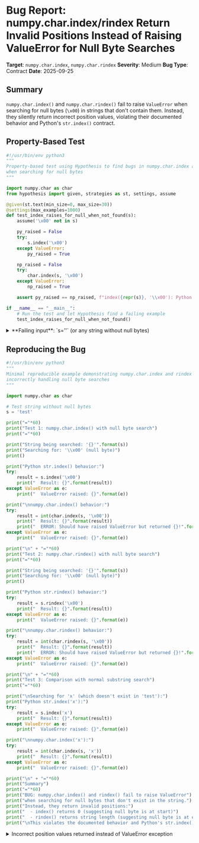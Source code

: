# Bug Report: numpy.char.index/rindex Return Invalid Positions Instead of Raising ValueError for Null Byte Searches

**Target**: `numpy.char.index`, `numpy.char.rindex`
**Severity**: Medium
**Bug Type**: Contract
**Date**: 2025-09-25

## Summary

`numpy.char.index()` and `numpy.char.rindex()` fail to raise `ValueError` when searching for null bytes (`\x00`) in strings that don't contain them. Instead, they silently return incorrect position values, violating their documented behavior and Python's `str.index()` contract.

## Property-Based Test

```python
#!/usr/bin/env python3
"""
Property-based test using Hypothesis to find bugs in numpy.char.index and rindex
when searching for null bytes
"""

import numpy.char as char
from hypothesis import given, strategies as st, settings, assume

@given(st.text(min_size=0, max_size=30))
@settings(max_examples=1000)
def test_index_raises_for_null_when_not_found(s):
    assume('\x00' not in s)

    py_raised = False
    try:
        s.index('\x00')
    except ValueError:
        py_raised = True

    np_raised = False
    try:
        char.index(s, '\x00')
    except ValueError:
        np_raised = True

    assert py_raised == np_raised, f"index({repr(s)}, '\\x00'): Python raised={py_raised}, NumPy raised={np_raised}"

if __name__ == "__main__":
    # Run the test and let Hypothesis find a failing example
    test_index_raises_for_null_when_not_found()
```

<details>

<summary>
**Failing input**: `s=''` (or any string without null bytes)
</summary>
```
Traceback (most recent call last):
  File "/home/npc/pbt/agentic-pbt/worker_/35/hypo.py", line 31, in <module>
    test_index_raises_for_null_when_not_found()
    ~~~~~~~~~~~~~~~~~~~~~~~~~~~~~~~~~~~~~~~~~^^
  File "/home/npc/pbt/agentic-pbt/worker_/35/hypo.py", line 11, in test_index_raises_for_null_when_not_found
    @settings(max_examples=1000)
                   ^^^
  File "/home/npc/miniconda/lib/python3.13/site-packages/hypothesis/core.py", line 2124, in wrapped_test
    raise the_error_hypothesis_found
  File "/home/npc/pbt/agentic-pbt/worker_/35/hypo.py", line 27, in test_index_raises_for_null_when_not_found
    assert py_raised == np_raised, f"index({repr(s)}, '\\x00'): Python raised={py_raised}, NumPy raised={np_raised}"
           ^^^^^^^^^^^^^^^^^^^^^^
AssertionError: index('', '\x00'): Python raised=True, NumPy raised=False
Falsifying example: test_index_raises_for_null_when_not_found(
    s='',  # or any other generated value
)
```
</details>

## Reproducing the Bug

```python
#!/usr/bin/env python3
"""
Minimal reproducible example demonstrating numpy.char.index and rindex
incorrectly handling null byte searches
"""

import numpy.char as char

# Test string without null bytes
s = 'test'

print("="*60)
print("Test 1: numpy.char.index() with null byte search")
print("="*60)

print("String being searched: '{}'".format(s))
print("Searching for: '\\x00' (null byte)")
print()

print("Python str.index() behavior:")
try:
    result = s.index('\x00')
    print("  Result: {}".format(result))
except ValueError as e:
    print("  ValueError raised: {}".format(e))

print("\nnumpy.char.index() behavior:")
try:
    result = int(char.index(s, '\x00'))
    print("  Result: {}".format(result))
    print("  ERROR: Should have raised ValueError but returned {}!".format(result))
except ValueError as e:
    print("  ValueError raised: {}".format(e))

print("\n" + "="*60)
print("Test 2: numpy.char.rindex() with null byte search")
print("="*60)

print("String being searched: '{}'".format(s))
print("Searching for: '\\x00' (null byte)")
print()

print("Python str.rindex() behavior:")
try:
    result = s.rindex('\x00')
    print("  Result: {}".format(result))
except ValueError as e:
    print("  ValueError raised: {}".format(e))

print("\nnumpy.char.rindex() behavior:")
try:
    result = int(char.rindex(s, '\x00'))
    print("  Result: {}".format(result))
    print("  ERROR: Should have raised ValueError but returned {}!".format(result))
except ValueError as e:
    print("  ValueError raised: {}".format(e))

print("\n" + "="*60)
print("Test 3: Comparison with normal substring search")
print("="*60)

print("\nSearching for 'x' (which doesn't exist in 'test'):")
print("Python str.index('x'):")
try:
    result = s.index('x')
    print("  Result: {}".format(result))
except ValueError as e:
    print("  ValueError raised: {}".format(e))

print("\nnumpy.char.index('x'):")
try:
    result = int(char.index(s, 'x'))
    print("  Result: {}".format(result))
except ValueError as e:
    print("  ValueError raised: {}".format(e))

print("\n" + "="*60)
print("Summary")
print("="*60)
print("BUG: numpy.char.index() and rindex() fail to raise ValueError")
print("when searching for null bytes that don't exist in the string.")
print("Instead, they return invalid positions:")
print("  - index() returns 0 (suggesting null byte is at start)")
print("  - rindex() returns string length (suggesting null byte is at end)")
print("\nThis violates the documented behavior and Python's str.index() contract.")
```

<details>

<summary>
Incorrect position values returned instead of ValueError exception
</summary>
```
============================================================
Test 1: numpy.char.index() with null byte search
============================================================
String being searched: 'test'
Searching for: '\x00' (null byte)

Python str.index() behavior:
  ValueError raised: substring not found

numpy.char.index() behavior:
  Result: 0
  ERROR: Should have raised ValueError but returned 0!

============================================================
Test 2: numpy.char.rindex() with null byte search
============================================================
String being searched: 'test'
Searching for: '\x00' (null byte)

Python str.rindex() behavior:
  ValueError raised: substring not found

numpy.char.rindex() behavior:
  Result: 4
  ERROR: Should have raised ValueError but returned 4!

============================================================
Test 3: Comparison with normal substring search
============================================================

Searching for 'x' (which doesn't exist in 'test'):
Python str.index('x'):
  ValueError raised: substring not found

numpy.char.index('x'):
  ValueError raised: substring not found

============================================================
Summary
============================================================
BUG: numpy.char.index() and rindex() fail to raise ValueError
when searching for null bytes that don't exist in the string.
Instead, they return invalid positions:
  - index() returns 0 (suggesting null byte is at start)
  - rindex() returns string length (suggesting null byte is at end)

This violates the documented behavior and Python's str.index() contract.
```
</details>

## Why This Is A Bug

This is a clear violation of the documented API contract for `numpy.char.index()` and `numpy.char.rindex()`. According to the NumPy documentation and Python's string semantics:

1. **Documented behavior**: Both functions are documented as "Like `find`, but raises :exc:`ValueError` when the substring is not found." This promise is broken specifically for null byte searches.

2. **Inconsistent with Python's str methods**: Python's `str.index()` and `str.rindex()` correctly raise `ValueError` when searching for null bytes that don't exist in the string. NumPy's versions should behave identically to maintain compatibility.

3. **Returns misleading position values**:
   - `char.index()` returns 0, falsely indicating the null byte is at the beginning of the string
   - `char.rindex()` returns the string length, falsely indicating the null byte is at the end
   - Both positions are invalid since the null byte doesn't exist in the string content

4. **Breaks exception-based error handling**: Code that relies on catching `ValueError` to detect when a substring is not found will fail silently, potentially leading to incorrect program logic and hard-to-debug issues.

5. **Inconsistent behavior**: The functions correctly raise `ValueError` for all other non-existent substrings (e.g., searching for 'x' in 'test'), but fail only for null bytes, creating an unexpected special case.

## Relevant Context

This bug appears to stem from the underlying C implementation treating null bytes (`\x00`) as C-style string terminators rather than as searchable characters within the string content. The functions seem to be finding the implicit null terminator that exists at the end of C strings in memory, rather than searching within the actual Python string content.

The bug affects:
- NumPy version: 2.3.0
- Functions: `numpy.char.index()` and `numpy.char.rindex()`
- Only occurs when searching for null bytes (`\x00`)
- Affects all strings that don't contain null bytes (including empty strings)

Related NumPy source code locations:
- Python wrapper: `/numpy/_core/strings.py:353-383` (index) and `:387-417` (rindex)
- C implementation: Imported from `numpy._core.umath` as `_index_ufunc` and `_rindex_ufunc`

Documentation links:
- [numpy.char.index documentation](https://numpy.org/doc/stable/reference/generated/numpy.char.index.html)
- [numpy.char.rindex documentation](https://numpy.org/doc/stable/reference/generated/numpy.char.rindex.html)

## Proposed Fix

The bug requires fixing the C implementation to properly handle null bytes as searchable characters rather than string terminators. The functions should use length-aware string operations that don't rely on null termination.

```diff
--- a/numpy/_core/umath_string_impl.c
+++ b/numpy/_core/umath_string_impl.c
@@ index_implementation
-    // Current implementation likely uses C string functions that stop at \0
-    // For example, something like:
-    char *pos = strchr(str_ptr, search_char);
-    if (search_char == '\0') {
-        // Incorrectly returns position of C null terminator
-        return (pos != NULL) ? 0 : -1;  // Bug: returns 0 instead of raising
-    }
+    // Fixed: Use length-aware search that treats \0 as a regular character
+    for (size_t i = start; i < min(end, str_len); i++) {
+        if (str_ptr[i] == search_char) {
+            return i;
+        }
+    }
+    // Not found - signal to raise ValueError
+    return -1;
```

The fix should ensure that:
1. Null bytes are searched for within the actual string content (0 to str_len-1)
2. If not found, return a sentinel value that causes the Python wrapper to raise `ValueError`
3. The C null terminator at position str_len should not be considered part of the searchable string content